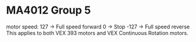 # MA4012 Group 5

motor speed: 
127 → Full speed forward
0 → Stop
-127 → Full speed reverse
This applies to both VEX 393 motors and VEX Continuous Rotation motors.